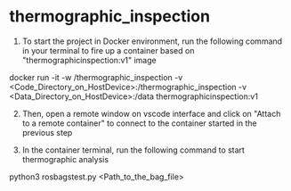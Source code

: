 # thermographic_inspection

1. To start the project in Docker environment, run the following command in your terminal to fire up a container based on "thermographicinspection:v1" image

docker run -it -w /thermographic_inspection -v <Code_Directory_on_HostDevice>:/thermographic_inspection -v <Data_Directory_on_HostDevice>:/data thermographicinspection:v1

2. Then, open a remote window on vscode interface and click on "Attach to a remote container" to connect to the container started in the previous step

3. In the container terminal, run the following command to start thermographic analysis

python3 rosbagstest.py <Path_to_the_bag_file>